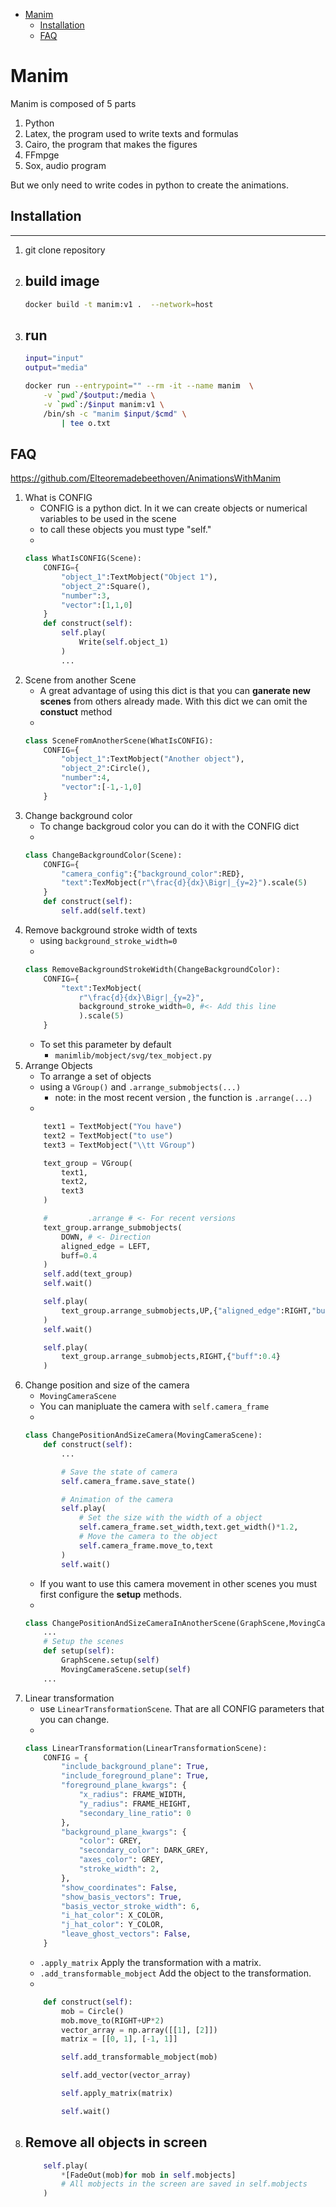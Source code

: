 [](...menustart)

- [Manim](#cbcd3fecff4c0ef0c063f8c41726d34a)
    - [Installation](#7cd8fb6e31cc946c078d2740c76a9899)
    - [FAQ](#1fe917b01f9a3f87fa2d7d3b7643fac1)

[](...menuend)


<h2 id="cbcd3fecff4c0ef0c063f8c41726d34a"></h2>

# Manim

Manim is composed of 5 parts 

1. Python
2. Latex, the program used to write texts and formulas 
3. Cairo, the program that makes the figures
4. FFmpge
5. Sox, audio program

But we only need to write codes in python to create the animations.


<h2 id="7cd8fb6e31cc946c078d2740c76a9899"></h2>

## Installation 

---

1. git clone repository
1. build image 
    - 
    ```bash
    docker build -t manim:v1 .  --network=host
    ```
2. run
    - 
    ```bash
    input="input"
    output="media"

    docker run --entrypoint="" --rm -it --name manim  \
        -v `pwd`/$output:/media \
        -v `pwd`:/$input manim:v1 \
        /bin/sh -c "manim $input/$cmd" \
            | tee o.txt 
    ```

<h2 id="1fe917b01f9a3f87fa2d7d3b7643fac1"></h2>

## FAQ

https://github.com/Elteoremadebeethoven/AnimationsWithManim

1. What is CONFIG 
    - CONFIG is a python dict. In it we can create objects or numerical variables to be used in the scene
    - to call these objects you must type "self."
    - 
    ```python
    class WhatIsCONFIG(Scene):
        CONFIG={
            "object_1":TextMobject("Object 1"),
            "object_2":Square(),
            "number":3,
            "vector":[1,1,0]
        }
        def construct(self):
            self.play(
                Write(self.object_1)
            )
            ...
    ```
2. Scene from another Scene
    - A great advantage of using this dict is that you can **ganerate new scenes** from others already made.  With this dict we can omit the **constuct** method 
    - 
    ```python
    class SceneFromAnotherScene(WhatIsCONFIG):
        CONFIG={
            "object_1":TextMobject("Another object"),
            "object_2":Circle(),
            "number":4,
            "vector":[-1,-1,0]
        }    
    ```
3. Change background color
    - To change backgroud color you can do it with the CONFIG dict
    - 
    ```python
    class ChangeBackgroundColor(Scene):
        CONFIG={
            "camera_config":{"background_color":RED},
            "text":TexMobject(r"\frac{d}{dx}\Bigr|_{y=2}").scale(5)
        }
        def construct(self):
            self.add(self.text)
    ```
4. Remove background stroke width of texts
    - using `background_stroke_width=0` 
    - 
    ```python
    class RemoveBackgroundStrokeWidth(ChangeBackgroundColor):
        CONFIG={
            "text":TexMobject(
                r"\frac{d}{dx}\Bigr|_{y=2}",
                background_stroke_width=0, #<- Add this line
                ).scale(5)
        }
    ```
    - To set this parameter by default
        - `manimlib/mobject/svg/tex_mobject.py`
5. Arrange Objects
    - To arrange a set of objects 
    - using a `VGroup()` and `.arrange_submobjects(...)`
        - note: in the most recent version , the function is `.arrange(...)`
    - 
    ```python
        text1 = TextMobject("You have")
        text2 = TextMobject("to use")
        text3 = TextMobject("\\tt VGroup")

        text_group = VGroup(
            text1,
            text2,
            text3
        )

        #         .arrange # <- For recent versions
        text_group.arrange_submobjects(
            DOWN, # <- Direction
            aligned_edge = LEFT,
            buff=0.4
        )
        self.add(text_group)
        self.wait()

        self.play(
            text_group.arrange_submobjects,UP,{"aligned_edge":RIGHT,"buff":2}
        )
        self.wait()

        self.play(
            text_group.arrange_submobjects,RIGHT,{"buff":0.4}
        )
    ```
6. Change position and size of the camera
    - `MovingCameraScene`
    - You can manipluate the camera with `self.camera_frame`
    - 
    ```python
    class ChangePositionAndSizeCamera(MovingCameraScene):
        def construct(self):
            ...

            # Save the state of camera
            self.camera_frame.save_state()

            # Animation of the camera
            self.play(
                # Set the size with the width of a object
                self.camera_frame.set_width,text.get_width()*1.2,
                # Move the camera to the object
                self.camera_frame.move_to,text
            )
            self.wait()
    ```
    - If you want to use this camera movement in other scenes you must first configure the **setup** methods.
    - 
    ```python
    class ChangePositionAndSizeCameraInAnotherScene(GraphScene,MovingCameraScene):
        ...
        # Setup the scenes
        def setup(self):            
            GraphScene.setup(self)
            MovingCameraScene.setup(self)
        ...
    ```
7. Linear transformation
    - use `LinearTransformationScene`. That are all CONFIG parameters that you can change.
    - 
    ```python
    class LinearTransformation(LinearTransformationScene):
        CONFIG = {
            "include_background_plane": True,
            "include_foreground_plane": True,
            "foreground_plane_kwargs": {
                "x_radius": FRAME_WIDTH,
                "y_radius": FRAME_HEIGHT,
                "secondary_line_ratio": 0
            },
            "background_plane_kwargs": {
                "color": GREY,
                "secondary_color": DARK_GREY,
                "axes_color": GREY,
                "stroke_width": 2,
            },
            "show_coordinates": False,
            "show_basis_vectors": True,
            "basis_vector_stroke_width": 6,
            "i_hat_color": X_COLOR,
            "j_hat_color": Y_COLOR,
            "leave_ghost_vectors": False,
        }
    ```
    - `.apply_matrix`  Apply the transformation with a matrix.
    - `.add_transformable_mobject`  Add the object to the transformation.
    - 
    ```python
        def construct(self):
            mob = Circle()
            mob.move_to(RIGHT+UP*2)
            vector_array = np.array([[1], [2]])
            matrix = [[0, 1], [-1, 1]]

            self.add_transformable_mobject(mob)

            self.add_vector(vector_array)

            self.apply_matrix(matrix)

            self.wait()
    ```
8. Remove all objects in screen
    - 
    ```python
        self.play(
            *[FadeOut(mob)for mob in self.mobjects]
            # All mobjects in the screen are saved in self.mobjects
        )
    ```


